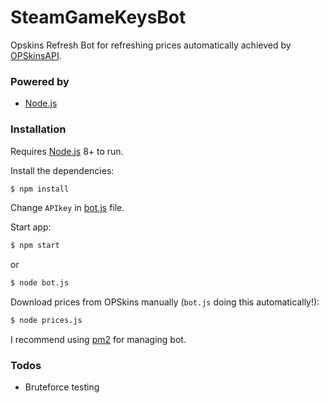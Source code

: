 # SteamGameKeysBot

Opskins Refresh Bot for refreshing prices automatically achieved by [OPSkinsAPI](https://docs.opskins.com/public/en.html).

### Powered by

* [Node.js](http://nodejs.org)

### Installation

Requires [Node.js](https://nodejs.org/) 8+ to run.

Install the dependencies:

```sh
$ npm install
```

Change `APIkey` in [bot.js](https://github.com/Baterka/OpskinsRefreshBot/blob/master/bot.js) file.

Start app:

```sh
$ npm start
```
or
```sh
$ node bot.js
```

Download prices from OPSkins manually (`bot.js` doing this automatically!):
```sh
$ node prices.js
```

I recommend using [pm2](https://github.com/Unitech/pm2) for managing bot.

### Todos
 - Bruteforce testing